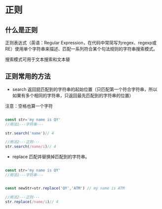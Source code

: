 # 正则

##  什么是正则
正则表达式（英语：Regular Expression，在代码中常简写为regex、regexp或RE）使用单个字符串来描述、匹配一系列符合某个句法规则的字符串搜索模式。

搜索模式可用于文本搜索和文本替

##  正则常用的方法

- search
返回屁匹配到的字符串的起始位置（只匹配第一个符合字符串，所以如果有多个相同的字符串，只返回最先匹配到的字符串的位置）

注意：空格也算一个字符

```js

const str='my name is QY'
//用法1---字符串---

str.search('name')// 4

//用法2---正则---
str.search(/name/i)// 4

```

- replace
匹配并替换掉匹配到的字符串。


```js

const str='my name is QY'
//用法1---字符串---


const newStr=str.replace('QY','ATM') // my name is ATM

//用法2---正则---
str.replace(/name/i)// 4

```

